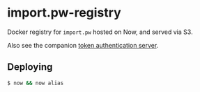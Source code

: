 # import.pw-registry

Docker registry for `import.pw` hosted on Now, and served via S3.

Also see the companion [token authentication server](https://github.com/importpw/import.pw-auth).

## Deploying

```bash
$ now && now alias
```
